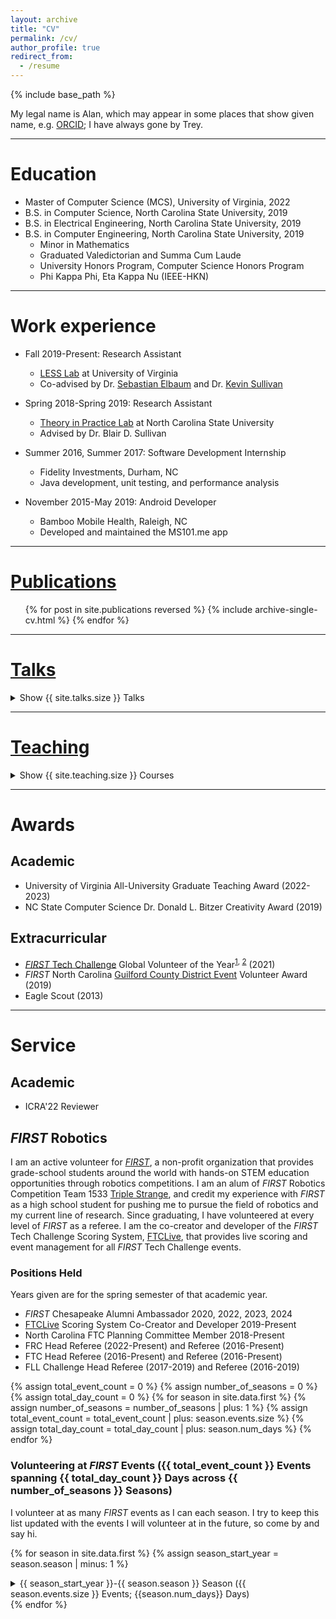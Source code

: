 ```yaml
---
layout: archive
title: "CV"
permalink: /cv/
author_profile: true
redirect_from:
  - /resume
---
```


{% include base_path %}

My legal name is Alan, which may appear in some places that show given name, e.g. [ORCID](https://orcid.org/0000-0001-9803-8303); I have always gone by Trey.

---

# Education
* Master of Computer Science (MCS), University of Virginia, 2022
* B.S. in Computer Science, North Carolina State University, 2019
* B.S. in Electrical Engineering, North Carolina State University, 2019
* B.S. in Computer Engineering, North Carolina State University, 2019
  * Minor in Mathematics
  * Graduated Valedictorian and Summa Cum Laude
  * University Honors Program, Computer Science Honors Program
  * Phi Kappa Phi, Eta Kappa Nu (IEEE-HKN)

---

# Work experience
* Fall 2019-Present: Research Assistant 
  * [LESS Lab](https://less-lab-uva.github.io/) at University of Virginia
  * Co-advised by Dr. [Sebastian Elbaum](https://www.cs.virginia.edu/~se4ja/) and Dr. [Kevin Sullivan](https://engineering.virginia.edu/faculty/kevin-sullivan)

* Spring 2018-Spring 2019: Research Assistant
  * [Theory in Practice Lab](https://www.cs.utah.edu/~sullivan/#!/) at North Carolina State University
  * Advised by Dr. Blair D. Sullivan

* Summer 2016, Summer 2017: Software Development Internship
  * Fidelity Investments, Durham, NC
  * Java development, unit testing, and performance analysis
  
* November 2015-May 2019: Android Developer
  * Bamboo Mobile Health, Raleigh, NC
  * Developed and maintained the MS101.me app

---

# [Publications](/publications)
  <ul>{% for post in site.publications reversed %}
    {% include archive-single-cv.html %}
  {% endfor %}</ul>
  
---

# [Talks](/talks)
<p>
  <details>
    <summary>Show {{ site.talks.size }} Talks</summary>
    <ul>{% for post in site.talks reversed %}
      {% include archive-single-talk-cv.html %}
    {% endfor %}</ul>
  </details>
</p>
  
---

# [Teaching](/teaching)
<p>
<details>
    <summary>Show {{ site.teaching.size }} Courses</summary>
    <ul>{% for post in site.teaching reversed %}
      {% include archive-single-teaching.html %}
    {% endfor %}</ul>
  </details>
</p>

---

# Awards
## Academic
* University of Virginia All-University Graduate Teaching Award (2022-2023)
* NC State Computer Science Dr. Donald L. Bitzer Creativity Award (2019)

## Extracurricular
* [*FIRST* Tech Challenge](https://www.firstinspires.org/robotics/ftc) Global Volunteer of the Year<sup>[1](https://www.firstinspires.org/sites/default/files/uploads/annual-report/fy2021-annual-impact-report.pdf#page=34), [2](http://firsttechchallenge.blogspot.com/2021/07/congratulations-to-our-amazing-2020.html)</sup> (2021)
* *FIRST* North Carolina [Guilford County District Event](https://youtu.be/UJb6Lta9QqI?si=BZfyL70L6zd9tMVL&t=60) Volunteer Award (2019)
* Eagle Scout (2013)

---

# Service
## Academic
* ICRA'22 Reviewer

[//]: # (<details>)
[//]: # (<summary>Expand</summary>)
[//]: # (<ul>)
[//]: # (<li>ICRA'22 Reviewer</li>)
[//]: # (</ul>)
[//]: # (</details>)

## *FIRST* Robotics
I am an active volunteer for [*FIRST*](https://www.firstinspires.org/), a non-profit organization that provides grade-school students around the world with hands-on STEM education opportunities through robotics competitions. I am an alum of *FIRST* Robotics Competition Team 1533 [Triple Strange](https://ecgrobotics.org/), and credit my experience with *FIRST* as a high school student for pushing me to pursue the field of robotics and my current line of research. Since graduating, I have volunteered at every level of *FIRST* as a referee. I am the co-creator and developer of the *FIRST* Tech Challenge Scoring System, [FTCLive](https://github.com/FIRST-Tech-Challenge/scorekeeper), that provides live scoring and event management for all *FIRST* Tech Challenge events.

### Positions Held
Years given are for the spring semester of that academic year.
* *FIRST* Chesapeake Alumni Ambassador 2020, 2022, 2023, 2024
* [FTCLive](https://github.com/FIRST-Tech-Challenge/scorekeeper) Scoring System Co-Creator and Developer 2019-Present
* North Carolina FTC Planning Committee Member 2018-Present
* FRC Head Referee (2022-Present) and Referee (2016-Present)
* FTC Head Referee (2016-Present) and Referee (2016-Present)
* FLL Challenge Head Referee (2017-2019) and Referee (2016-2019)


{% assign total_event_count = 0 %}
{% assign number_of_seasons = 0 %}
{% assign total_day_count = 0 %}
{% for season in site.data.first %}
{% assign number_of_seasons = number_of_seasons | plus: 1 %}
{% assign total_event_count = total_event_count | plus: season.events.size %}
{% assign total_day_count = total_day_count | plus: season.num_days %}
{% endfor %}
### Volunteering at *FIRST* Events ({{ total_event_count }} Events spanning {{ total_day_count }} Days across {{ number_of_seasons }} Seasons)
I volunteer at as many *FIRST* events as I can each season. I try to keep this list updated with the events I will volunteer at in the future, so come by and say hi.

{% for season in site.data.first %}
  {% assign season_start_year = season.season | minus: 1 %}
  <details>
  <summary>{{ season_start_year }}-{{ season.season }} Season ({{ season.events.size }} Events; {{season.num_days}} Days)</summary>
  <table>
  <tr><th>Event Date</th><th style="text-align: center">Program</th><th>Event</th><th>Role(s)</th></tr>
  {% for event in season.events %}
    <tr>
    <td>{{ event.event_start }}
    {% if event.event_start != event.event_end %}
    - {{ event.event_end }}
    {% endif %}
    </td>
    <td style="text-align: center"><span class="program-pill {{ event.program }}"> {{ event.program }} </span>
    </td>
    <td>{{ event.event }}</td>
    <td>{% for role in event.roles %}{{ role }}{% if forloop.last %}{% else %}, {% endif %}{% endfor %}</td>
  </tr>
  {% endfor %}
  </table>
  </details>
{% endfor %}